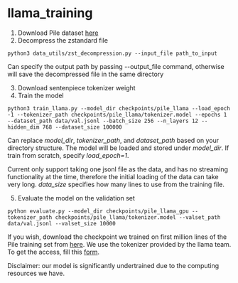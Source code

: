 # llama_training
1. Download Pile dataset [here](https://the-eye.eu/public/AI/pile/train/)
2. Decompress the zstandard file
```python3
python3 data_utils/zst_decompression.py --input_file path_to_input
```
 Can specify the output path by passing --output_file command, otherwise will save the decompressed file in the same directory

3. Download sentenpiece tokenizer weight
4. Train the model
 ```python3
python3 train_llama.py --model_dir checkpoints/pile_llama --load_epoch -1 --tokenizer_path checkpoints/pile_llama/tokenizer.model --epochs 1 --dataset_path data/val.jsonl --batch_size 256 --n_layers 12 --hidden_dim 768 --dataset_size 100000
```
Can replace *model_dir*, *tokenizer_path*, and *dataset_path* based on your directory structure. The model will be loaded and stored under *model_dir*. If train from scratch, specify *load_epoch=1*. 

Current only support taking one jsonl file as the data, and has no streaming functionality at the time, therefore the initial loading of the data can take very long. *data_size* specifies how many lines to use from the training file.

5. Evaluate the model on the validation set
```python3
python evaluate.py --model_dir checkpoints/pile_llama_gpu --tokenizer_path checkpoints/pile_llama/tokenizer.model --valset_path data/val.jsonl --valset_size 10000
```
If you wish, download the checkpoint we trained on first million lines of the Pile training set from [here](https://drive.google.com/drive/folders/1LaFJ9a4i14VZ0unNlI5jKFSUoT7CsGrd?usp=sharing). We use the tokenizer provided by the llama team. To get the access, fill this [form](https://docs.google.com/forms/d/e/1FAIpQLSfqNECQnMkycAp2jP4Z9TFX0cGR4uf7b_fBxjY_OjhJILlKGA/viewform).

Disclaimer: our model is significantly undertrained due to the computing resources we have.
